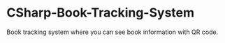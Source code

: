 # CSharp-Book-Tracking-System
 Book tracking system where you can see book information with QR code.
